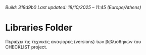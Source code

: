 *Build: 318d9b0*
*Last updated: 18/10/2025 – 11:45 (Europe/Athens)*
# Libraries Folder  
Περιέχει τις τεχνικές αναφορές (versions) των βιβλιοθηκών του CHECKLIST project.
